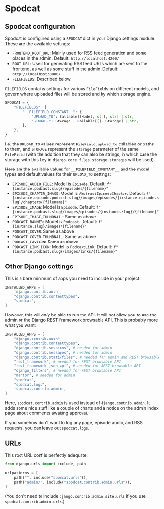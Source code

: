 # Spodcat

## Spodcat configuration

Spodcat is configured using a `SPODCAT` dict in your Django settings module. These are the available settings:

* `FRONTEND_ROOT_URL`: Mainly used for RSS feed generation and some places in the admin. Default: `http://localhost:4200/`
* `ROOT_URL`: Used for generating RSS feed URLs which are sent to the frontend, as well as some stuff in the admin. Default: `http://localhost:8000/`
* `FILEFIELDS`: Described below.

`FILEFIELDS` contains settings for various `FileField`s on different models, and govern where uploaded files will be stored and by which storage engine.

```python
SPODCAT = {
    "FILEFIELDS": {
        "__FILEFIELD_CONSTANT__": {
            "UPLOAD_TO": Callable[[Model, str], str] | str,
            "STORAGE": Storage | Callable[[], Storage] | str,
        },
    },
}
```
I.e. the `UPLOAD_TO` values represent `FileField.upload_to` callables or paths to them, and `STORAGE` represent the `storage` parameter of the same `FileField` (with the addition that they can also be strings, in which case the storage with this key in `django.core.files.storage.storages` will be used).

Here are the available values for `__FILEFIELD_CONSTANT__` and the model types and default values for their `UPLOAD_TO` settings:

* `EPISODE_AUDIO_FILE`: Model is `Episode`. Default: `f"{instance.podcast.slug}/episodes/{filename}"`
* `EPISODE_CHAPTER_IMAGE`: Model is `AbstractEpisodeChapter`. Default: `f"{instance.episode.podcast.slug}/images/episodes/{instance.episode.slug}/chapters/{filename}"`
* `EPISODE_IMAGE`: Model is `Episode`. Default: `f"{instance.podcast.slug}/images/episodes/{instance.slug}/{filename}"`
* `EPISODE_IMAGE_THUMBNAIL`: Same as above
* `PODCAST_BANNER`: Model is `Podcast`. Default: `f"{instance.slug}/images/{filename}"`
* `PODCAST_COVER`: Same as above
* `PODCAST_COVER_THUMBNAIL`: Same as above
* `PODCAST_FAVICON`: Same as above
* `PODCAST_LINK_ICON`: Model is `PodcastLink`. Default: `f"{instance.podcast.slug}/images/links/{filename}"`

## Other Django settings

This is a bare minimum of apps you need to include in your project:

```python
INSTALLED_APPS = [
    "django.contrib.auth",
    "django.contrib.contenttypes",
    "spodcat",
]
```
However, this will _only_ be able to run the API. It will not allow you to use the admin or the Django REST Framework browsable API. This is probably more what you want:

```python
INSTALLED_APPS = [
    "django.contrib.auth",
    "django.contrib.contenttypes",
    "django.contrib.sessions", # needed for admin
    "django.contrib.messages", # needed for admin
    "django.contrib.staticfiles", # needed for admin and REST browsable API
    "rest_framework", # needed for REST browsable API
    "rest_framework_json_api", # needed for REST browsable API
    "django_filters", # needed for REST browsable API
    "martor", # needed for admin
    "spodcat",
    "spodcat.logs",
    "spodcat.contrib.admin",
]
```
Here, `spodcat.contrib.admin` is used instead of `django.contrib.admin`. It adds some nice stuff like a couple of charts and a notice on the admin index page about comments awaiting approval.

If you somehow don't want to log any page, episode audio, and RSS requests, you can leave out `spodcat.logs`.

## URLs

This root URL conf is perfectly adequate:

```python
from django.urls import include, path

urlpatterns = [
    path("", include("spodcat.urls")),
    path("admin/", include("spodcat.contrib.admin.urls")),
]
```
(You don't need to include `django.contrib.admin.site.urls` if you use `spodcat.contrib.admin.urls`.)
